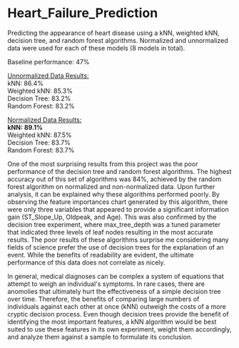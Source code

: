 # Heart_Failure_Prediction
Predicting the appearance of heart disease using a kNN, weighted kNN, decision tree, and random forest algorithms. 
Normalized and unnormalized data were used for each of these models (8 models in total).

Baseline performance: 47%

<u>Unnormalized Data Results:</u>  
kNN: 86.4%  
Weighted kNN: 85.3%  
Decision Tree: 83.2%  
Random Forest: 83.2%  

<u>Normalized Data Results:</u>  
<b>kNN: 89.1%</b>  
Weighted kNN: 87.5%  
Decision Tree: 83.7%  
Random Forest: 83.7%  

</t>One of the most surprising results from this project was the poor performance of the decision tree and random forest algorithms. The highest accuracy out of this set of algorithms was 84%, achieved by the random forest algorithm on normalized and non-normalized data. Upon further analysis, it can be explained why these algorithms performed poorly. By observing the feature importances chart generated by this algorithm, there were only three variables that appeared to provide a significant information gain (ST_Slope_Up, Oldpeak, and Age). This was also confirmed by the decision tree experiment, where max_tree_depth was a tuned parameter that indicated three levels of leaf nodes resulting in the most accurate results. The poor results of these algorithms surprise me considering many fields of science prefer the use of decision trees for the explanation of an event. While the benefits of readability are evident, the ultimate performance of this data does not correlate as nicely.  

</t>In general, medical diagnoses can be complex a system of equations that attempt to weigh an individual's symptoms. In rare cases, there are anomolies that ultimately hurt the effectiveness of a simple decision tree over time. Therefore, the benefits of comparing large numbers of individuals against each other at once (kNN) outweigh the costs of a more cryptic decision process. Even though decision trees provide the benefit of identifying the most important features, a kNN algorithm would be best suited to use these features in its own experiment, weight them accordingly, and analyze them against a sample to formulate its conclusion.
